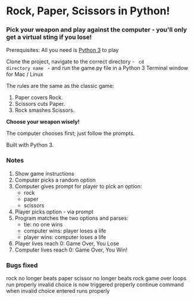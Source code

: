 # Rock, Paper, Scissors in Python!

### Pick your weapon and play against the computer - you'll only get a virtual sting if you lose!

Prerequisites: All you need is [Python 3](https://www.python.org/download/releases/3.0) to play

Clone the project, navigate to the correct directory - <code> cd directory name </code> - and run the game.py file in a Python 3 Terminal window for Mac / Linux

The rules are the same as the classic game:  
1. Paper covers Rock.  
2. Scissors cuts Paper.  
3. Rock smashes Scissors.  

**Choose your weapon wisely!**

The computer chooses first; just follow the prompts.

Built with Python 3.

### Notes

1. Show game instructions
2. Computer picks a random option
3. Computer gives prompt for player to pick an option:
	- rock
	- paper
	- scissors
4. Player picks option - via prompt
5. Program matches the two options and parses:
	- tie: no one wins
	- computer wins: player loses a life
	- player wins: computer loses a life
6. Player lives reach 0: Game Over, You Lose
7. Computer lives reach 0: Game Over, You Win!

### Bugs fixed

rock no longer beats paper
scissor no longer beats rock
game over loops run properly
invalid choice is now triggered properly
continue command when invalid choice entered runs properly
